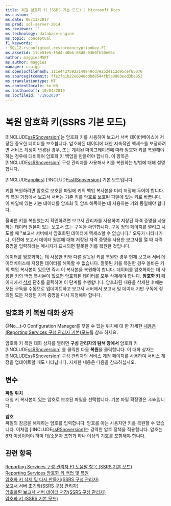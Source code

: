 ```yaml
---
title: 복원 암호화 키 (SSRS 기본 모드) | Microsoft Docs
ms.custom: ''
ms.date: 06/13/2017
ms.prod: sql-server-2014
ms.reviewer: ''
ms.technology: database-engine
ms.topic: conceptual
f1_keywords:
- SQL12.rsconfigtool.restoreencryptionkey.F1
ms.assetid: 11ce51e5-f5d4-40b6-88d8-9360fb50e66c
author: maggiesMSFT
ms.author: maggies
manager: craigg
ms.openlocfilehash: 111e44275922149949cd7e252e112d95cef65076
ms.sourcegitcommit: ffe2fa1b22e6040cdbd8544fb5a3083eed3be852
ms.translationtype: MT
ms.contentlocale: ko-KR
ms.lasthandoff: 10/04/2019
ms.locfileid: "71952030"
---
```

# <a name="restore-encryption-key-ssrs-native-mode"></a>복원 암호화 키(SSRS 기본 모드)
  [!INCLUDE[ssRSnoversion](../../includes/ssrsnoversion-md.md)]는 암호화 키를 사용하여 보고서 서버 데이터베이스에 저장된 중요한 데이터를 보호합니다. 암호화된 데이터에 대한 지속적인 액세스를 보장하려면 서비스 계정이 변경된 경우, 또는 계획된 마이그레이션에 따라 암호화 키를 복원해야 하는 경우에 대비하여 암호화 키 백업을 만들어야 합니다. 이 항목은 [!INCLUDE[ssRSnoversion](../../includes/ssrsnoversion-md.md)] 구성 관리자를 사용해서 키를 복원하는 방법에 대해 설명합니다.  
  
 [!INCLUDE[applies](../../includes/applies-md.md)] [!INCLUDE[ssRSnoversion](../../includes/ssrsnoversion-md.md)] 기본 모드입니다.  
  
 키를 복원하려면 암호로 보호된 파일에 키의 백업 복사본을 미리 저장해 두어야 합니다. 키 복원 과정에서 보고서 서버는 기존 키를 암호로 보호된 파일에 있는 키로 바꿉니다. 이 파일에 있는 키는 데이터를 암호화 및 암호 해독하는 데 사용하는 키와 동일해야 합니다.  
  
 올바른 키를 복원했는지 확인하려면 보고서 관리자를 사용하여 저장된 자격 증명을 사용하는 데이터 원본이 있는 보고서 또는 구독을 확인합니다. 구독 정의 페이지를 열려고 시도할 때 "보고서 서버에서 암호화된 데이터에 액세스할 수 없습니다." 오류가 나타나거나, 이전에 보고서 데이터 원본에 대해 저장된 자격 증명을 사용한 보고서를 열 때 자격 증명을 입력하라는 메시지가 표시되면 잘못된 키를 복원한 것입니다.  
  
 데이터를 암호화하는 데 사용한 키와 다른 잘못된 키를 복원한 경우 현재 보고서 서버 데이터베이스에 저장된 데이터를 해독할 수 없습니다. 잘못된 키를 복원한 경우 올바른 키의 백업 복사본이 있으면 즉시 이 복사본을 복원해야 합니다. 데이터를 암호화하는 데 사용한 키의 백업 복사본이 없으면 암호화된 데이터를 모두 삭제해야 합니다. **암호화 키** 페이지에서 [삭제](../../../2014/sql-server/install/encryption-keys-ssrs-native-mode.md) 단추를 클릭하여 이 단계를 수행합니다. 암호화된 내용을 삭제한 후에는 모든 구독을 수동으로 업데이트하고 보고서 서버에서 보고서 및 데이터 기반 구독에 정의된 모든 저장된 자격 증명을 다시 지정해야 합니다.  
  
## <a name="restore-encryption-key-dialog"></a>암호화 키 복원 대화 상자  
 @No__t-0 Configuration Manager를 찾을 수 있는 위치에 대 한 자세한 [내용은 &#40;Reporting Services 구성 관리자 기본&#41;모드](../../../2014/sql-server/install/reporting-services-configuration-manager-native-mode.md)를 참조 하세요.  
  
 암호화 키 복원 대화 상자를 열려면 **구성 관리자의 탐색 창에서** 암호화 키 [!INCLUDE[ssRSnoversion](../../includes/ssrsnoversion-md.md)] 를 클릭한 다음 **복원**을 클릭합니다. 이 대화 상자는 [!INCLUDE[ssRSnoversion](../../includes/ssrsnoversion-md.md)] 구성 관리자의 서비스 계정 페이지를 사용하여 서비스 계정을 업데이트할 때도 나타납니다. 자세한 내용은 다음을 참조하십시오.  
  
## <a name="options"></a>변수  
 **파일 위치**  
 대칭 키 복사본이 있는 암호로 보호된 파일을 선택합니다. 기본 파일 확장명은 .snk입니다.  
  
 **암호**  
 파일의 잠금을 해제하는 암호를 입력합니다. 암호를 아는 사용자만 키를 복원할 수 있습니다. 이처럼 [!INCLUDE[ssRSnoversion](../../includes/ssrsnoversion-md.md)]는 강력한 암호 정책을 적용합니다. 암호는 8자 이상이어야 하며 대/소문자 조합과 하나 이상의 기호를 포함해야 합니다.  
  
## <a name="see-also"></a>관련 항목  
 [Reporting Services 구성 관리자 F1 도움말 항목 &#40;SSRS 기본 모드&#41;](../../../2014/sql-server/install/reporting-services-configuration-manager-f1-help-topics-ssrs-native-mode.md)   
 [Reporting Services 암호화 키 백업 및 복원](../../reporting-services/install-windows/ssrs-encryption-keys-back-up-and-restore-encryption-keys.md)   
 [암호화 키 삭제 및 다시 만들기&#40;SSRS 구성 관리자&#41;](../../reporting-services/install-windows/ssrs-encryption-keys-delete-and-re-create-encryption-keys.md)   
 [보고서 서버 초기화&#40;SSRS 구성 관리자&#41;](../../reporting-services/install-windows/ssrs-encryption-keys-initialize-a-report-server.md)   
 [암호화된 보고서 서버 데이터 저장&#40;SSRS 구성 관리자&#41;](../../reporting-services/install-windows/ssrs-encryption-keys-store-encrypted-report-server-data.md)   
 [암호화 키 &#40;SSRS 기본 모드&#41;](../../../2014/sql-server/install/encryption-keys-ssrs-native-mode.md)  
  
  
